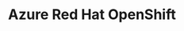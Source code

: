 ---
type: docs
title: "Azure Red Hat OpenShift"
linkTitle: "Azure Red Hat OpenShift"
weight: 6
description: >-
  The scenario in this section will guide on creating an Azure Red Hat OpenShift (ARO) v4 Kubernetes cluster and onboard it as an Azure Arc enabled Kubernetes cluster in an automated fashion.
---